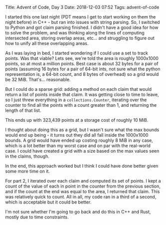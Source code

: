 Title: Advent of Code, Day 3
Date: 2018-12-03 07:52
Tags: advent-of-code

I started this one last night (PDT means I get to start working on them
the night before) in C++ - but ran into issues with string parsing. So,
I switched to Python and got claim parsing finished.  I didn't have
a good idea for how to solve the problem, and was thinking along the
lines of computing intersected area, storing overlap areas, etc... and
struggling to figure out how to unify all these overlapping areas.

As I was laying in bed, I started wondering if I could use a set to
track points. Was that viable? Lets see, we're told the area is roughly
1000x1000 points, so at most a million points. Best case is about 32
bytes for a pair of points (assuming 16 bytes for a pair of 64-bit ints,
not sure what the python representation is, a 64-bit count, and 8 bytes
of overhead) so a grid would be 32 MiB. That's... reasonable.

But I could do a sparse grid: adding a method on each claim that would
return a list of points inside that claim. It was getting close to
time to leave, so I just threw everything in a `collections.Counter`,
iterating over the counter to find all the points with a count greater
than 1, and returning the length of that list.

This ends up with 323,439 points at a storage cost of roughly 10 MiB.

I thought about doing this as a grid, but I wasn't sure what the max
bounds would end up being - it turns out they did all fall inside the
1000x1000 bounds. A grid would have ended up costing roughly 8 MiB in
any case, which is a lot better than my worst case and on par with the
real-world case. I could have created a grid with a size based on the
max values seen in the claims, though.

In the end, this approach worked but I think I could have done better
given some more time on it.

For part 2, I iterated over each claim and computed its set of points.
I kept a count of the value of each in point in the counter from the
previous section, and if the count at the end was equal to the area,
I returned that claim. This was relatively quick to count. All in all,
my code ran in a third of a second, which is acceptable but it could
be better.

I'm not sure whether I'm going to go back and do this in C++ and Rust,
mostly due to time constraints.
